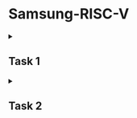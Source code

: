 # Samsung-RISC-V
<details>
<summary><h2> Task 1</h2> </summary>
<br>
  
## Theory
### Running and understanding the C-based code on RISC-V architecture.
![Screenshot 2025-01-07 064157](https://github.com/user-attachments/assets/b33dbf55-004a-404a-b6c4-7f4fe6cf3fae)
![Screenshot 2025-01-07 064236](https://github.com/user-attachments/assets/3c9337b5-f7b4-42c3-83f9-7b87d08f5c3f)
![Screenshot 2025-01-07 064116](https://github.com/user-attachments/assets/dce409c9-cc1a-41a4-8aba-c992a1bdea52)
![Screenshot 2025-01-07 064317](https://github.com/user-attachments/assets/293e2d23-5158-4f21-9b26-2f63084c05b7)
</details>

<details>
<summary><h2> Task 2</h2> </summary>
<br>
  
## Theory
### Compiled C code
### RISCV Object dump for optimization level -Ofast
![c code](https://github.com/user-attachments/assets/5715ca64-c1fa-4740-8a46-0a075028786e)
![riscv_Ofast](https://github.com/user-attachments/assets/1f2eefa6-37a3-45b7-9c02-9ee7f4699055)
![risc_code](https://github.com/user-attachments/assets/db5bfd5c-a615-4710-8273-37782c1f813d)

